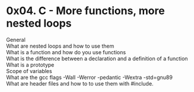 <h1>0x04. C - More functions, more nested loops
</h1>
General
<br>
What are nested loops and how to use them
<br>
What is a function and how do you use functions
<br>
What is the difference between a declaration and a definition of a function
<br>
What is a prototype
<br>
Scope of variables
<br>
What are the gcc flags -Wall -Werror -pedantic -Wextra -std=gnu89
<br>
What are header files and how to to use them with #include.
